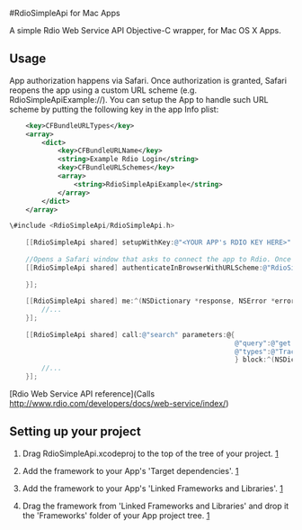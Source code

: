 
#RdioSimpleApi for Mac Apps

A simple Rdio Web Service API Objective-C wrapper, for Mac OS X Apps.


## Usage

App authorization happens via Safari. Once authorization is granted, Safari reopens the app using a custom URL scheme (e.g. RdioSimpleApiExample://). You can setup the App to handle such URL scheme by putting the following key in the app Info plist:

```xml
	<key>CFBundleURLTypes</key>
	<array>
		<dict>
            <key>CFBundleURLName</key>
            <string>Example Rdio Login</string>
            <key>CFBundleURLSchemes</key>
            <array>
                <string>RdioSimpleApiExample</string>
            </array>
        </dict>
	</array>
```
 

```objective-c
\#include <RdioSimpleApi/RdioSimpleApi.h>
 	
 	[[RdioSimpleApi shared] setupWithKey:@"<YOUR APP's RDIO KEY HERE>" andSecret:@"<YOUR APP SECRET HERE>"];
    
    //Opens a Safari window that asks to connect the app to Rdio. Once authorization is granted, Safari reopens the app using the URL scheme RdioSimpleApiExample://.
    [[RdioSimpleApi shared] authenticateInBrowserWithURLScheme:@"RdioSimpleApiExample" block:^(RdioSimpleApi *api, NSError *error) {
        
    }];
    
    [[RdioSimpleApi shared] me:^(NSDictionary *response, NSError *error) {
        //...
    }];
    
    [[RdioSimpleApi shared] call:@"search" parameters:@{
                                                        @"query":@"get lucky",
                                                        @"types":@"Track"
                                                        } block:^(NSDictionary *response, NSError *error) {
        //...
    }];
```

[Rdio Web Service API reference](Calls http://www.rdio.com/developers/docs/web-service/index/)


##

## Setting up your project


1. Drag RdioSimpleApi.xcodeproj to the top of the tree of your project.
[1](https://github.com/redsh/RdioSimpleApi/raw/master/Doc/add_proj.png)

2. Add the framework to your App's 'Target dependencies'.
[1](https://github.com/redsh/RdioSimpleApi/raw/master/Doc/add_dep.png)

3. Add the framework to your App's 'Linked Frameworks and Libraries'.
[1](https://github.com/redsh/RdioSimpleApi/raw/master/Doc/add_link.png)
 
4. Drag the framework from 'Linked Frameworks and Libraries' and drop it the 'Frameworks' folder of your App project tree.
[1](https://github.com/redsh/RdioSimpleApi/raw/master/Doc/drag_link.png)






